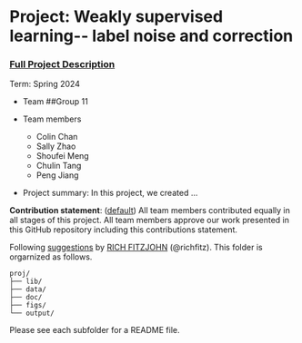 # Project: Weakly supervised learning-- label noise and correction


### [Full Project Description](doc/project3_desc.md)

Term: Spring 2024

+ Team ##Group 11
+ Team members
	+ Colin Chan
	+ Sally Zhao
	+ Shoufei Meng
	+ Chulin Tang
	+ Peng Jiang

+ Project summary: In this project, we created ...
	

**Contribution statement**: ([default](doc/a_note_on_contributions.md)) All team members contributed equally in all stages of this project. All team members approve our work presented in this GitHub repository including this contributions statement. 

Following [suggestions](http://nicercode.github.io/blog/2013-04-05-projects/) by [RICH FITZJOHN](http://nicercode.github.io/about/#Team) (@richfitz). This folder is orgarnized as follows.

```
proj/
├── lib/
├── data/
├── doc/
├── figs/
└── output/
```

Please see each subfolder for a README file.
